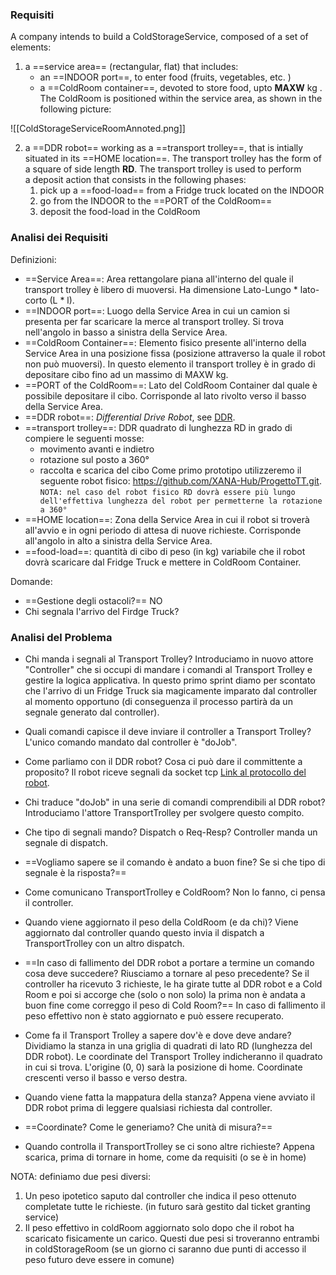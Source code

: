 ### Requisiti
A company intends to build a ColdStorageService, composed of a set of elements:

1. a ==service area== (rectangular, flat) that includes:
    - an ==INDOOR port==, to enter food (fruits, vegetables, etc. )
    - a ==ColdRoom container==, devoted to store food, upto **MAXW** kg .
    The ColdRoom is positioned within the service area, as shown in the following picture:

![[ColdStorageServiceRoomAnnoted.png]]

2. a ==DDR robot== working as a ==transport trolley==, that is intially situated in its ==HOME location==. The transport trolley has the form of a square of side length **RD**.
    The transport trolley is used to perform a deposit action that consists in the following phases:
    1. pick up a ==food-load== from a Fridge truck located on the INDOOR
    2. go from the INDOOR to the ==PORT of the ColdRoom==
    3. deposit the food-load in the ColdRoom

### Analisi dei Requisiti
Definizioni:
- ==Service Area==: Area rettangolare piana all'interno del quale il transport trolley è libero di muoversi. Ha dimensione Lato-Lungo * lato-corto (L * l).
- ==INDOOR port==: Luogo della Service Area in cui un camion si presenta per far scaricare la merce al transport trolley. Si trova nell'angolo in basso a sinistra della Service Area.
- ==ColdRoom Container==: Elemento fisico presente all'interno della Service Area in una posizione fissa (posizione attraverso la quale il robot non può muoversi). In questo elemento il transport trolley è in grado di depositare cibo fino ad un massimo di MAXW kg.
- ==PORT of the ColdRoom==: Lato del ColdRoom Container dal quale è possibile depositare il cibo. Corrisponde al lato rivolto verso il basso della Service Area.
- ==DDR robot==: *Differential Drive Robot*, see [DDR](https://www.youtube.com/watch?v=aE7RQNhwnPQ).
- ==transport trolley==: DDR quadrato di lunghezza RD in grado di compiere le seguenti mosse: 
	- movimento avanti e indietro
	- rotazione sul posto a 360°
	- raccolta e scarica del cibo
   Come primo prototipo utilizzeremo il seguente robot fisico: https://github.com/XANA-Hub/ProgettoTT.git.
	`NOTA: nel caso del robot fisico RD dovrà essere più lungo dell'effettiva lunghezza del robot per permetterne la rotazione a 360°`
- ==HOME location==: Zona della Service Area in cui il robot si troverà all'avvio e in ogni periodo di attesa di nuove richieste. Corrisponde all'angolo in alto a sinistra della Service Area.
- ==food-load==: quantità di cibo di peso (in kg) variabile che il robot dovrà scaricare dal Fridge Truck e mettere in ColdRoom Container.


Domande:
- ==Gestione degli ostacoli?== NO
- Chi segnala l'arrivo del Firdge Truck?

### Analisi del Problema
- Chi manda i segnali al Transport Trolley?
	Introduciamo in nuovo attore "Controller" che si occupi di mandare i comandi al Transport Trolley e gestire la logica applicativa. In questo primo sprint diamo per scontato che l'arrivo di un Fridge Truck sia magicamente imparato dal controller al momento opportuno (di conseguenza il processo partirà da un segnale generato dal controller).
- Quali comandi capisce il deve inviare il controller a Transport Trolley?
	L'unico comando mandato dal controller è "doJob".
- Come parliamo con il DDR robot? Cosa ci può dare il committente a proposito?
	Il robot riceve segnali da socket tcp [Link al protocollo del robot](https://github.com/XANA-Hub/ProgettoTT/blob/main/Sprint%201.md).
- Chi traduce "doJob" in una serie di comandi comprendibili al DDR robot?
	Introduciamo l'attore TransportTrolley per svolgere questo compito.
- Che tipo di segnali mando? Dispatch o Req-Resp?
	Controller manda un segnale di dispatch.
- ==Vogliamo sapere se il comando è andato a buon fine? Se si che tipo di segnale è la risposta?==
	
- Come comunicano TransportTrolley e ColdRoom?
	Non lo fanno, ci pensa il controller.
- Quando viene aggiornato il peso della ColdRoom (e da chi)?
	Viene aggiornato dal controller quando questo invia il dispatch a TransportTrolley con un altro dispatch.
- ==In caso di fallimento del DDR robot a portare a termine un comando cosa deve succedere? Riusciamo a tornare al peso precedente? Se il controller ha ricevuto 3 richieste, le ha girate tutte al DDR robot e a Cold Room e poi si accorge che (solo o non solo) la prima non è andata a buon fine come correggo il peso di Cold Room?==
	In caso di fallimento il peso effettivo non è stato aggiornato e può essere recuperato.
- Come fa il Transport Trolley a sapere dov'è e dove deve andare?
	Dividiamo la stanza in una griglia di quadrati di lato RD (lunghezza del DDR robot). Le coordinate del Transport Trolley indicheranno il quadrato in cui si trova. L'origine (0, 0) sarà la posizione di home. Coordinate crescenti verso il basso e verso destra.
- Quando viene fatta la mappatura della stanza?
	Appena viene avviato il DDR robot prima di leggere qualsiasi richiesta dal controller.
- ==Coordinate? Come le generiamo? Che unità di misura?==
- Quando controlla il TransportTrolley se ci sono altre richieste?
	Appena scarica, prima di tornare in home, come da requisiti (o se è in home)

NOTA: definiamo due pesi diversi:
1) Un peso ipotetico saputo dal controller che indica il peso ottenuto completate tutte le richieste. (in futuro sarà gestito dal ticket granting service)
2) Il peso effettivo in coldRoom aggiornato solo dopo che il robot ha scaricato fisicamente un carico.
Questi due pesi si troveranno entrambi in coldStorageRoom (se un giorno ci saranno due punti di accesso il peso futuro deve essere in comune)